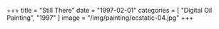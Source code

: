 +++
title = "Still There"
date = "1997-02-01"
categories = [ "Digital Oil Painting", "1997" ]
image = "/img/painting/ecstatic-04.jpg"
+++

